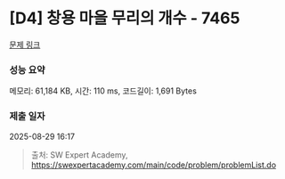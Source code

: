 # [D4] 창용 마을 무리의 개수 - 7465 

[문제 링크](https://swexpertacademy.com/main/code/problem/problemDetail.do?contestProbId=AWngfZVa9XwDFAQU) 

### 성능 요약

메모리: 61,184 KB, 시간: 110 ms, 코드길이: 1,691 Bytes

### 제출 일자

2025-08-29 16:17



> 출처: SW Expert Academy, https://swexpertacademy.com/main/code/problem/problemList.do